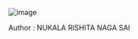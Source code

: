 
![image](https://github.com/user-attachments/assets/b449d660-c96a-4ca7-b3b4-817f09f07b3f)

Author : NUKALA RISHITA NAGA SAI
